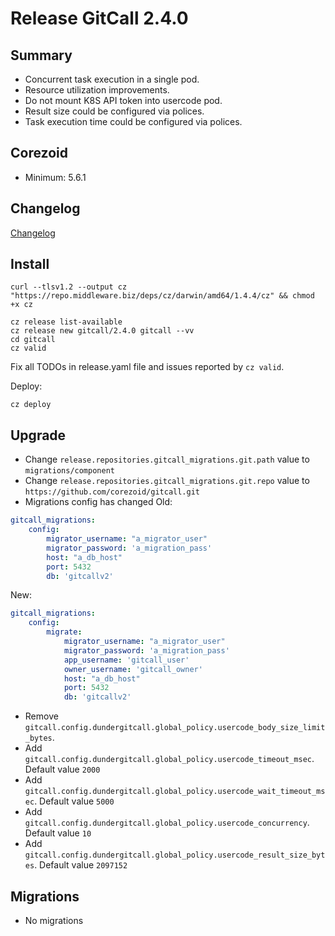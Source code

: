 # Release GitCall 2.4.0

## Summary

* Concurrent task execution in a single pod.
* Resource utilization improvements.
* Do not mount K8S API token into usercode pod.
* Result size could be configured via polices.
* Task execution time could be configured via polices.

## Corezoid

* Minimum: 5.6.1

## Changelog

[Changelog](CHANGELOG.md)

## Install

```
curl --tlsv1.2 --output cz "https://repo.middleware.biz/deps/cz/darwin/amd64/1.4.4/cz" && chmod +x cz

cz release list-available
cz release new gitcall/2.4.0 gitcall --vv
cd gitcall
cz valid
```

Fix all TODOs in release.yaml file and issues reported by `cz valid`.

Deploy:
```
cz deploy
```

## Upgrade
* Change `release.repositories.gitcall_migrations.git.path` value to `migrations/component`
* Change `release.repositories.gitcall_migrations.git.repo` value to `https://github.com/corezoid/gitcall.git`
* Migrations config has changed
Old:
```yaml
gitcall_migrations:
    config:
        migrator_username: "a_migrator_user"
        migrator_password: 'a_migration_pass'
        host: "a_db_host"
        port: 5432
        db: 'gitcallv2'
```

New:
```yaml
gitcall_migrations:
    config:
        migrate:
            migrator_username: "a_migrator_user"
            migrator_password: 'a_migration_pass'
            app_username: 'gitcall_user'
            owner_username: 'gitcall_owner'
            host: "a_db_host"
            port: 5432
            db: 'gitcallv2'
```
* Remove `gitcall.config.dundergitcall.global_policy.usercode_body_size_limit_bytes`.
* Add `gitcall.config.dundergitcall.global_policy.usercode_timeout_msec`. Default value `2000`
* Add `gitcall.config.dundergitcall.global_policy.usercode_wait_timeout_msec`. Default value `5000`
* Add `gitcall.config.dundergitcall.global_policy.usercode_concurrency`. Default value `10`
* Add `gitcall.config.dundergitcall.global_policy.usercode_result_size_bytes`. Default value `2097152`

## Migrations

* No migrations
